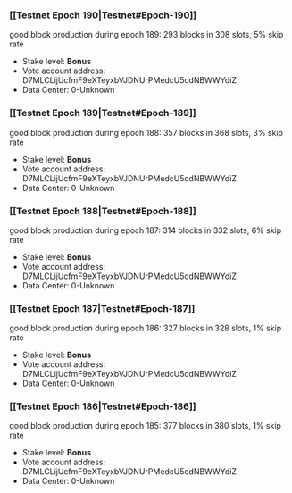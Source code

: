 ### [[Testnet Epoch 190|Testnet#Epoch-190]]
good block production during epoch 189: 293 blocks in 308 slots, 5% skip rate
* Stake level: **Bonus** 
* Vote account address: D7MLCLijUcfmF9eXTeyxbVJDNUrPMedcU5cdNBWWYdiZ
* Data Center: 0-Unknown
### [[Testnet Epoch 189|Testnet#Epoch-189]]
good block production during epoch 188: 357 blocks in 368 slots, 3% skip rate
* Stake level: **Bonus** 
* Vote account address: D7MLCLijUcfmF9eXTeyxbVJDNUrPMedcU5cdNBWWYdiZ
* Data Center: 0-Unknown
### [[Testnet Epoch 188|Testnet#Epoch-188]]
good block production during epoch 187: 314 blocks in 332 slots, 6% skip rate
* Stake level: **Bonus** 
* Vote account address: D7MLCLijUcfmF9eXTeyxbVJDNUrPMedcU5cdNBWWYdiZ
* Data Center: 0-Unknown
### [[Testnet Epoch 187|Testnet#Epoch-187]]
good block production during epoch 186: 327 blocks in 328 slots, 1% skip rate
* Stake level: **Bonus** 
* Vote account address: D7MLCLijUcfmF9eXTeyxbVJDNUrPMedcU5cdNBWWYdiZ
* Data Center: 0-Unknown
### [[Testnet Epoch 186|Testnet#Epoch-186]]
good block production during epoch 185: 377 blocks in 380 slots, 1% skip rate
* Stake level: **Bonus** 
* Vote account address: D7MLCLijUcfmF9eXTeyxbVJDNUrPMedcU5cdNBWWYdiZ
* Data Center: 0-Unknown